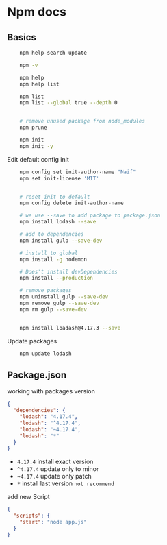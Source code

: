 # Npm docs

## Basics

```bash
	npm help-search update

	npm -v

	npm help
	npm help list

	npm list
	npm list --global true --depth 0


	# remove unused package from node_modules
	npm prune
```

```bash
	npm init
	npm init -y
```

Edit default config init

```bash
	npm config set init-author-name "Naif"
	npm set init-license 'MIT'


	# reset init to default
	npm config delete init-author-name
```

```bash
	# we use --save to add package to package.json
	npm install lodash --save

	# add to dependencies
	npm install gulp --save-dev

	# install to global
	npm install -g nodemon

	# Does't install devDependencies
	npm install --production

	# remove packages
	npm uninstall gulp --save-dev
	npm remove gulp --save-dev
	npm rm gulp --save-dev


	npm install loadash@4.17.3 --save

```

Update packages

```bash
	npm update lodash
```

## Package.json

working with packages version

```json
{
  "dependencies": {
    "lodash": "4.17.4",
    "lodash": "^4.17.4",
    "lodash": "~4.17.4",
    "lodash": "*"
  }
}
```

- `4.17.4` install exact version
- `^4.17.4` update only to minor
- `~4.17.4` update only patch
- `*` install last version `not recommend`

add new Script

```json
{
  "scripts": {
    "start": "node app.js"
  }
}
```
